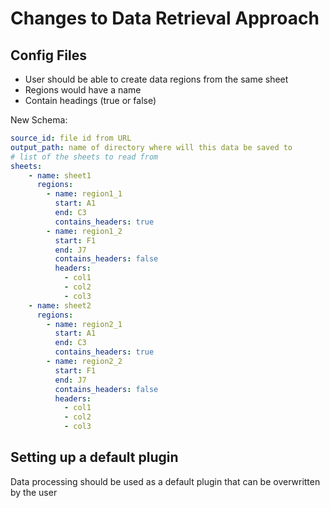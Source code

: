 # Changes to Data Retrieval Approach

## Config Files

- User should be able to create data regions from the same sheet
- Regions would have a name
- Contain headings (true or false)

New Schema:

```yaml
source_id: file id from URL
output_path: name of directory where will this data be saved to
# list of the sheets to read from
sheets:
    - name: sheet1
      regions:
        - name: region1_1
          start: A1
          end: C3
          contains_headers: true
        - name: region1_2
          start: F1
          end: J7
          contains_headers: false
          headers:
            - col1
            - col2
            - col3
    - name: sheet2
      regions:
        - name: region2_1
          start: A1
          end: C3
          contains_headers: true
        - name: region2_2
          start: F1
          end: J7
          contains_headers: false
          headers:
            - col1
            - col2
            - col3

```

## Setting up a default plugin

Data processing should be used as a default plugin that can be overwritten by
the user